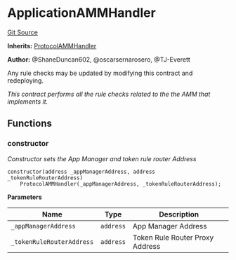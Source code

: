 # ApplicationAMMHandler
[Git Source](https://github.com/thrackle-io/Tron/blob/afc52571532b132ea1dea91ad1d1f1af07381e8a/src/example/liquidity/ApplicationAMMHandler.sol)

**Inherits:**
[ProtocolAMMHandler](/src/liquidity/ProtocolAMMHandler.sol/contract.ProtocolAMMHandler.md)

**Author:**
@ShaneDuncan602, @oscarsernarosero, @TJ-Everett

Any rule checks may be updated by modifying this contract and redeploying.

*This contract performs all the rule checks related to the the AMM that implements it.*


## Functions
### constructor

*Constructor sets the App Manager and token rule router Address*


```solidity
constructor(address _appManagerAddress, address _tokenRuleRouterAddress)
    ProtocolAMMHandler(_appManagerAddress, _tokenRuleRouterAddress);
```
**Parameters**

|Name|Type|Description|
|----|----|-----------|
|`_appManagerAddress`|`address`|App Manager Address|
|`_tokenRuleRouterAddress`|`address`|Token Rule Router Proxy Address|


